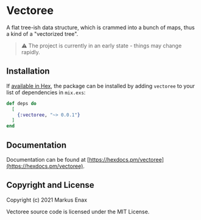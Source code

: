 # Vectoree

A flat tree-ish data structure, which is crammed into a bunch of maps, thus a kind of a "vectorized tree".

> ⚠ The project is currently in an early state - things may change rapidly.

## Installation

If [available in Hex](https://hex.pm/docs/publish), the package can be installed
by adding `vectoree` to your list of dependencies in `mix.exs`:

```elixir
def deps do
  [
    {:vectoree, "~> 0.0.1"}
  ]
end
```

## Documentation

Documentation can be found at [https://hexdocs.pm/vectoree](https://hexdocs.pm/vectoree).

## Copyright and License

Copyright (c) 2021 Markus Enax

Vectoree source code is licensed under the MIT License.
